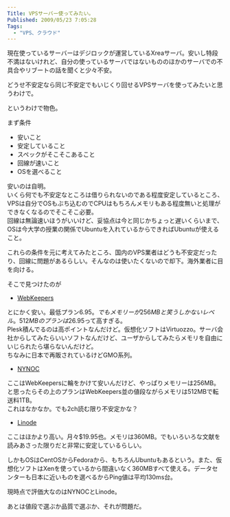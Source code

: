```yaml
---
Title: VPSサーバー使ってみたい。
Published: 2009/05/23 7:05:28
Tags:
  - "VPS、クラウド"
---
```

現在使っているサーバーはデジロックが運営しているXreaサーバ。安いし特段不満はないけれど、自分の使っているサーバではないもののほかのサーバでの不具合やリブートの話を聞くと少々不安。

どうせ不安定なら同じ不安定でもいじくり回せるVPSサーバを使ってみたいと思うわけで。


というわけで物色。

まず条件

- 安いこと
- 安定していること
- スペックがそこそこあること
- 回線が速いこと
- OSを選べること

安いのは自明。  
いくら何でも不安定なところは借りられないのである程度安定しているところ、VPSは自分でOSもぶち込むのでCPUはもちろんメモリもある程度無いと処理ができなくなるのでそこそこ必要。  
回線は無論速いほうがいいけど、妥協点は今と同じかちょっと遅いくらいまで、OSは今大学の授業の関係でUbuntuを入れているからできればUbuntuが使えること。

これらの条件を元に考えてみたところ、国内のVPS業者はどうも不安定だったり、回線に問題があるらしい。そんなのは使いたくないので却下。海外業者に目を向ける。

そこで見つけたのが

- [WebKeepers](http://webkeepers.com/)

とにかく安い。最低プラン$6.95。  
でもメモリーが256MBと笑うしかないレベル。512MBのプランは$26.95って高すぎる。  
Plesk積んでるのは高ポイントなんだけど。仮想化ソフトはVirtuozzo。サーバ会社からしてみたらいいソフトなんだけど、ユーザからしてみたらメモリを自由にいじられたら堪らないんだけど。  
ちなみに日本で再販されているけどGMO系列。

- [NYNOC](http://blog.matic.jp/nynoc/)

ここはWebKeepersに輪をかけて安いんだけど、やっぱりメモリーは256MB。と思ったらその上のプランはWebKeepers並の値段ながらメモリは512MBで転送料1TB。  
これはなかなか。でも2ch読む限り不安定かな？

- [Linode](http://www.linode.com/)

ここはほかより高い。月々$19.95也。メモリは360MB。でもいろいろな文献を読みあさった限りだと非常に安定しているらしい。

しかもOSはCentOSからFedoraから、もちろんUbuntuもあるという。また、仮想化ソフトはXenを使っているから間違いなく360MBすべて使える。データセンターも日本に近いものを選べるからPing値は平均130ms台。

現時点で評価大なのはNYNOCとLinode。

あとは値段で選ぶか品質で選ぶか、それが問題だ。